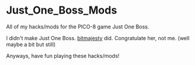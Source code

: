 # Just_One_Boss_Mods
All of my hacks/mods for the PICO-8 game Just One Boss.

I didn't make Just One Boss. [bitmajesty](https://github.com/bitmajesty) did. Congratulate her, not me. (well maybe a bit but still)

Anyways, have fun playing these hacks/mods!

